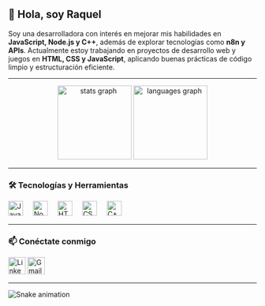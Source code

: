 ## 👋 Hola, soy Raquel

Soy una desarrolladora con interés en mejorar mis habilidades en **JavaScript, Node.js y C++**, además de explorar tecnologías como **n8n y APIs**. Actualmente estoy trabajando en proyectos de desarrollo web y juegos en **HTML, CSS y JavaScript**, aplicando buenas prácticas de código limpio y estructuración eficiente.

---

<div align="center">
  <img src="https://github-readme-stats.vercel.app/api?username=yaquitadeveloper&hide_title=false&hide_rank=false&show_icons=true&include_all_commits=true&count_private=true&disable_animations=false&theme=dracula&locale=en&hide_border=false" height="150" alt="stats graph"  />
  <img src="https://github-readme-stats.vercel.app/api/top-langs?username=yaquitadeveloper&locale=en&hide_title=false&layout=compact&card_width=320&langs_count=5&theme=dracula&hide_border=false" height="150" alt="languages graph"  />
</div>

---

### 🛠️ Tecnologías y Herramientas

<div align="left">
  <img src="https://cdn.jsdelivr.net/gh/devicons/devicon/icons/javascript/javascript-original.svg" height="30" alt="JavaScript" />
  <img width="12" />
  <img src="https://cdn.jsdelivr.net/gh/devicons/devicon/icons/nodejs/nodejs-original.svg" height="30" alt="Node.js" />
  <img width="12" />
  <img src="https://cdn.jsdelivr.net/gh/devicons/devicon/icons/html5/html5-original.svg" height="30" alt="HTML5" />
  <img width="12" />
  <img src="https://cdn.jsdelivr.net/gh/devicons/devicon/icons/css3/css3-original.svg" height="30" alt="CSS3" />
  <img width="12" />
  <img src="https://cdn.jsdelivr.net/gh/devicons/devicon/icons/cplusplus/cplusplus-original.svg" height="30" alt="C++" />
</div>

---

### 📫 Conéctate conmigo

<div align="left">
  <img src="https://img.shields.io/static/v1?message=LinkedIn&logo=linkedin&label=&color=0077B5&logoColor=white&labelColor=&style=for-the-badge" height="35" alt="LinkedIn"  />
  <img src="https://img.shields.io/static/v1?message=Gmail&logo=gmail&label=&color=D14836&logoColor=white&labelColor=&style=for-the-badge" height="35" alt="Gmail"  />
</div>

---

<img src="https://raw.githubusercontent.com/yaquitadeveloper/yaquitadeveloper/output/snake.svg" alt="Snake animation" />
